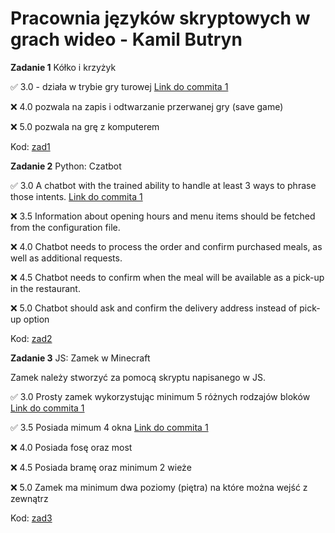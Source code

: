 # Pracownia języków skryptowych w grach wideo - Kamil Butryn

**Zadanie 1** Kółko i krzyżyk

:white_check_mark: 3.0 - działa w trybie gry turowej [Link do commita 1](https://github.com/kaybenot/skrypty/commit/74c2500a40a06928d70d1bb242c308396939fd0f)

:x: 4.0 pozwala na zapis i odtwarzanie przerwanej gry (save game)

:x: 5.0 pozwala na grę z komputerem


Kod: [zad1](https://github.com/kaybenot/skrypty/tree/main/zad1)

**Zadanie 2** Python: Czatbot

:white_check_mark: 3.0 A chatbot with the trained ability to handle at least 3 ways to phrase those intents. [Link do commita 1](https://github.com/kaybenot/skrypty/commit/d1d07f3feabc4c60691245814dec844b5ed28bdc)

:x: 3.5 Information about opening hours and menu items should be fetched from the configuration file.

:x: 4.0 Chatbot needs to process the order and confirm purchased meals, as well as additional requests.

:x: 4.5 Chatbot needs to confirm when the meal will be available as a pick-up in the restaurant.

:x: 5.0 Chatbot should ask and confirm the delivery address instead of pick-up option

Kod: [zad2](https://github.com/kaybenot/skrypty/tree/main/zad2)

**Zadanie 3** JS: Zamek w Minecraft

Zamek należy stworzyć za pomocą skryptu napisanego w JS.

:white_check_mark: 3.0 Prosty zamek wykorzystując minimum 5 różnych rodzajów bloków [Link do commita 1](https://github.com/kaybenot/skrypty/commit/b0446ed53a25711b74eb565ff852252275da3c18)

:white_check_mark: 3.5 Posiada mimum 4 okna [Link do commita 1](https://github.com/kaybenot/skrypty/commit/b0446ed53a25711b74eb565ff852252275da3c18)

:x: 4.0 Posiada fosę oraz most

:x: 4.5 Posiada bramę oraz minimum 2 wieże

:x: 5.0 Zamek ma minimum dwa poziomy (piętra) na które można wejść z zewnątrz

Kod: [zad3](https://github.com/kaybenot/skrypty/tree/main/zad3)
